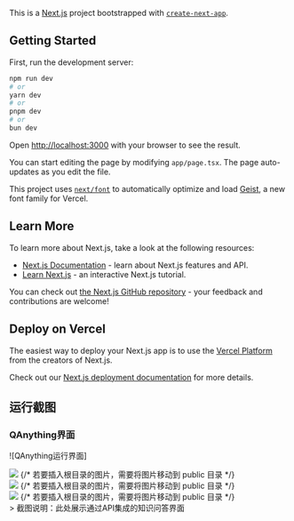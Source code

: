 This is a [Next.js](https://nextjs.org/docs/app/api-reference/cli/create-next-app) project bootstrapped with [`create-next-app`](https://nextjs.org/docs/app/api-reference/cli/create-next-app).

## Getting Started

First, run the development server:

```bash
npm run dev
# or
yarn dev
# or
pnpm dev
# or
bun dev
```

Open [http://localhost:3000](http://localhost:3000) with your browser to see the result.

You can start editing the page by modifying `app/page.tsx`. The page auto-updates as you edit the file.

This project uses [`next/font`](https://nextjs.org/docs/app/building-your-application/optimizing/fonts) to automatically optimize and load [Geist](https://vercel.com/font), a new font family for Vercel.

## Learn More

To learn more about Next.js, take a look at the following resources:

- [Next.js Documentation](https://nextjs.org/docs) - learn about Next.js features and API.
- [Learn Next.js](https://nextjs.org/learn) - an interactive Next.js tutorial.

You can check out [the Next.js GitHub repository](https://github.com/vercel/next.js) - your feedback and contributions are welcome!

## Deploy on Vercel

The easiest way to deploy your Next.js app is to use the [Vercel Platform](https://vercel.com/new?utm_medium=default-template&filter=next.js&utm_source=create-next-app&utm_campaign=create-next-app-readme) from the creators of Next.js.

Check out our [Next.js deployment documentation](https://nextjs.org/docs/app/building-your-application/deploying) for more details.

## 运行截图
### QAnything界面
![QAnything运行界面]
 <div>
      <Image 
        src="/图1.jpeg" 
        width={100} 
        height={100} 
      />
      {/* 若要插入根目录的图片，需要将图片移动到 public 目录 */}
    </div>
   <div>
      <Image 
        src="/图2.jpeg" 
        width={100} 
        height={100} 
      />
      {/* 若要插入根目录的图片，需要将图片移动到 public 目录 */}
    </div>
   <div>
      <Image 
        src="/图3.jpeg" 
        width={100} 
        height={100} 
      />
      {/* 若要插入根目录的图片，需要将图片移动到 public 目录 */}
    </div>
> 截图说明：此处展示通过API集成的知识问答界面
